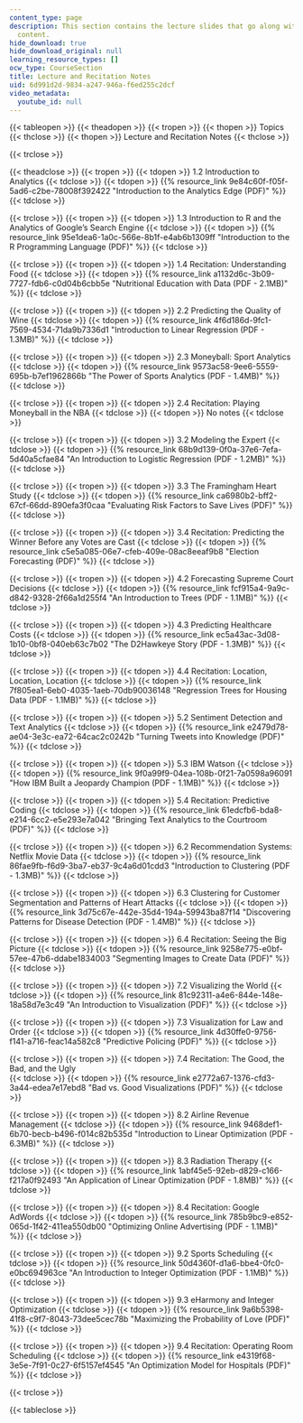 ```yaml
---
content_type: page
description: This section contains the lecture slides that go along with the video
  content.
hide_download: true
hide_download_original: null
learning_resource_types: []
ocw_type: CourseSection
title: Lecture and Recitation Notes
uid: 6d991d2d-9834-a247-946a-f6ed255c2dcf
video_metadata:
  youtube_id: null
---
```


{{< tableopen >}}
{{< theadopen >}}
{{< tropen >}}
{{< thopen >}}
Topics
{{< thclose >}}
{{< thopen >}}
Lecture and Recitation Notes
{{< thclose >}}

{{< trclose >}}

{{< theadclose >}}
{{< tropen >}}
{{< tdopen >}}
1.2 Introduction to Analytics
{{< tdclose >}}
{{< tdopen >}}
{{% resource_link 9e84c60f-f05f-5ad6-c2be-78008f392422 "Introduction to the Analytics Edge (PDF)" %}}
{{< tdclose >}}

{{< trclose >}}
{{< tropen >}}
{{< tdopen >}}
1.3 Introduction to R and the Analytics of Google’s Search Engine
{{< tdclose >}}
{{< tdopen >}}
{{% resource_link 95e1dea6-1a0c-566e-8b1f-e4ab6b1309ff "Introduction to the R Programming Language (PDF)" %}}
{{< tdclose >}}

{{< trclose >}}
{{< tropen >}}
{{< tdopen >}}
1.4 Recitation: Understanding Food
{{< tdclose >}}
{{< tdopen >}}
{{% resource_link a1132d6c-3b09-7727-fdb6-c0d04b6cbb5e "Nutritional Education with Data (PDF - 2.1MB)" %}}
{{< tdclose >}}

{{< trclose >}}
{{< tropen >}}
{{< tdopen >}}
2.2 Predicting the Quality of Wine
{{< tdclose >}}
{{< tdopen >}}
{{% resource_link 4f6d186d-9fc1-7569-4534-71da9b7336d1 "Introduction to Linear Regression (PDF - 1.3MB)" %}}
{{< tdclose >}}

{{< trclose >}}
{{< tropen >}}
{{< tdopen >}}
2.3 Moneyball: Sport Analytics
{{< tdclose >}}
{{< tdopen >}}
{{% resource_link 9573ac58-9ee6-5559-695b-b7ef1962866b "The Power of Sports Analytics (PDF - 1.4MB)" %}}
{{< tdclose >}}

{{< trclose >}}
{{< tropen >}}
{{< tdopen >}}
2.4 Recitation: Playing Moneyball in the NBA
{{< tdclose >}}
{{< tdopen >}}
No notes
{{< tdclose >}}

{{< trclose >}}
{{< tropen >}}
{{< tdopen >}}
3.2 Modeling the Expert
{{< tdclose >}}
{{< tdopen >}}
{{% resource_link 68b9d139-0f0a-37e6-7efa-5d40a5cfae84 "An Introduction to Logistic Regression (PDF - 1.2MB)" %}}
{{< tdclose >}}

{{< trclose >}}
{{< tropen >}}
{{< tdopen >}}
3.3 The Framingham Heart Study
{{< tdclose >}}
{{< tdopen >}}
{{% resource_link ca6980b2-bff2-67cf-66dd-890efa3f0caa "Evaluating Risk Factors to Save Lives (PDF)" %}}
{{< tdclose >}}

{{< trclose >}}
{{< tropen >}}
{{< tdopen >}}
3.4 Recitation: Predicting the Winner Before any Votes are Cast
{{< tdclose >}}
{{< tdopen >}}
{{% resource_link c5e5a085-06e7-cfeb-409e-08ac8eeaf9b8 "Election Forecasting (PDF)" %}}
{{< tdclose >}}

{{< trclose >}}
{{< tropen >}}
{{< tdopen >}}
4.2 Forecasting Supreme Court Decisions
{{< tdclose >}}
{{< tdopen >}}
{{% resource_link fcf915a4-9a9c-d842-9328-2f66a1d255f4 "An Introduction to Trees (PDF - 1.1MB)" %}}
{{< tdclose >}}

{{< trclose >}}
{{< tropen >}}
{{< tdopen >}}
4.3 Predicting Healthcare Costs
{{< tdclose >}}
{{< tdopen >}}
{{% resource_link ec5a43ac-3d08-1b10-0bf8-040eb63c7b02 "The D2Hawkeye Story (PDF - 1.3MB)" %}}
{{< tdclose >}}

{{< trclose >}}
{{< tropen >}}
{{< tdopen >}}
4.4 Recitation: Location, Location, Location
{{< tdclose >}}
{{< tdopen >}}
{{% resource_link 7f805ea1-6eb0-4035-1aeb-70db90036148 "Regression Trees for Housing Data (PDF - 1.1MB)" %}}
{{< tdclose >}}

{{< trclose >}}
{{< tropen >}}
{{< tdopen >}}
5.2 Sentiment Detection and Text Analytics
{{< tdclose >}}
{{< tdopen >}}
{{% resource_link e2479d78-ae04-3e3c-ea72-64cac2c0242b "Turning Tweets into Knowledge (PDF)" %}}
{{< tdclose >}}

{{< trclose >}}
{{< tropen >}}
{{< tdopen >}}
5.3 IBM Watson
{{< tdclose >}}
{{< tdopen >}}
{{% resource_link 9f0a99f9-04ea-108b-0f21-7a0598a96091 "How IBM Built a Jeopardy Champion (PDF - 1.1MB)" %}}
{{< tdclose >}}

{{< trclose >}}
{{< tropen >}}
{{< tdopen >}}
5.4 Recitation: Predictive Coding
{{< tdclose >}}
{{< tdopen >}}
{{% resource_link 61edcfb6-bda8-e214-6cc2-e5e293e7a042 "Bringing Text Analytics to the Courtroom (PDF)" %}}
{{< tdclose >}}

{{< trclose >}}
{{< tropen >}}
{{< tdopen >}}
6.2 Recommendation Systems: Netflix Movie Data
{{< tdclose >}}
{{< tdopen >}}
{{% resource_link 86fae9fb-f6d9-3ba7-eb37-9c4a6d01cdd3 "Introduction to Clustering (PDF - 1.3MB)" %}}
{{< tdclose >}}

{{< trclose >}}
{{< tropen >}}
{{< tdopen >}}
6.3 Clustering for Customer Segmentation and Patterns of Heart Attacks
{{< tdclose >}}
{{< tdopen >}}
{{% resource_link 3d75c67e-442e-35d4-194a-59943ba87f14 "Discovering Patterns for Disease Detection (PDF - 1.4MB)" %}}
{{< tdclose >}}

{{< trclose >}}
{{< tropen >}}
{{< tdopen >}}
6.4 Recitation: Seeing the Big Picture
{{< tdclose >}}
{{< tdopen >}}
{{% resource_link 9258e775-e0bf-57ee-47b6-ddabe1834003 "Segmenting Images to Create Data (PDF)" %}}
{{< tdclose >}}

{{< trclose >}}
{{< tropen >}}
{{< tdopen >}}
7.2 Visualizing the World
{{< tdclose >}}
{{< tdopen >}}
{{% resource_link 81c92311-a4e6-844e-148e-18a58d7e3c49 "An Introduction to Visualization (PDF)" %}}
{{< tdclose >}}

{{< trclose >}}
{{< tropen >}}
{{< tdopen >}}
7.3 Visualization for Law and Order
{{< tdclose >}}
{{< tdopen >}}
{{% resource_link 4d30ffe0-9756-f141-a716-feac14a582c8 "Predictive Policing (PDF)" %}}
{{< tdclose >}}

{{< trclose >}}
{{< tropen >}}
{{< tdopen >}}
7.4 Recitation: ﻿The Good, the Bad, and the Ugly  
{{< tdclose >}}
{{< tdopen >}}
{{% resource_link e2772a67-1376-cfd3-3a44-edea7e17ebd8 "Bad vs. Good Visualizations﻿ (PDF)" %}}
{{< tdclose >}}

{{< trclose >}}
{{< tropen >}}
{{< tdopen >}}
8.2 Airline Revenue Management
{{< tdclose >}}
{{< tdopen >}}
{{% resource_link 9468def1-6b70-becb-b496-f014c82b535d "Introduction to Linear Optimization (PDF - 6.3MB)" %}}
{{< tdclose >}}

{{< trclose >}}
{{< tropen >}}
{{< tdopen >}}
8.3 Radiation Therapy
{{< tdclose >}}
{{< tdopen >}}
{{% resource_link 1abf45e5-92eb-d829-c166-f217a0f92493 "An Application of Linear Optimization (PDF - 1.8MB)" %}}
{{< tdclose >}}

{{< trclose >}}
{{< tropen >}}
{{< tdopen >}}
8.4 Recitation: Google AdWords
{{< tdclose >}}
{{< tdopen >}}
{{% resource_link 785b9bc9-e852-065d-1f42-411ea550db00 "Optimizing Online Advertising (PDF - 1.1MB)" %}}
{{< tdclose >}}

{{< trclose >}}
{{< tropen >}}
{{< tdopen >}}
9.2 Sports Scheduling
{{< tdclose >}}
{{< tdopen >}}
{{% resource_link 50d4360f-d1a6-bbe4-0fc0-e0bc694963ce "An Introduction to Integer Optimization (PDF - 1.1MB)" %}}
{{< tdclose >}}

{{< trclose >}}
{{< tropen >}}
{{< tdopen >}}
9.3 eHarmony and Integer Optimization
{{< tdclose >}}
{{< tdopen >}}
{{% resource_link 9a6b5398-41f8-c9f7-8043-73dee5cec78b "Maximizing the Probability of Love (PDF)" %}}
{{< tdclose >}}

{{< trclose >}}
{{< tropen >}}
{{< tdopen >}}
9.4 Recitation: Operating Room Scheduling
{{< tdclose >}}
{{< tdopen >}}
{{% resource_link e4319f68-3e5e-7f91-0c27-6f5157ef4545 "An Optimization Model for Hospitals (PDF)" %}}
{{< tdclose >}}

{{< trclose >}}

{{< tableclose >}}